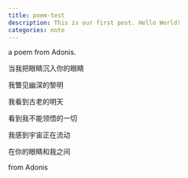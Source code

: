 ```yaml
---
title: poem-test
description: This is our first post. Hello World!
categories: note
---
```

a poem from Adonis.


当我把眼睛沉入你的眼睛

我瞥见幽深的黎明

我看到古老的明天

看到我不能领悟的一切

我感到宇宙正在流动

在你的眼睛和我之间

from Adonis
